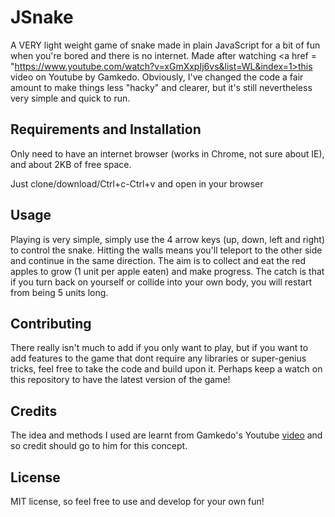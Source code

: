 # JSnake #

A VERY light weight game of snake made in plain JavaScript for a bit of fun when you're bored and there is no internet. Made after 
watching <a href = "https://www.youtube.com/watch?v=xGmXxpIj6vs&list=WL&index=1>this</a> video on Youtube by Gamkedo. Obviously, I've 
changed the code a fair amount to make things less "hacky" and clearer, but it's still nevertheless very simple and quick to run. 

## Requirements and Installation ## 

Only need to have an internet browser (works in Chrome, not sure about IE), and about 2KB of free space.

Just clone/download/Ctrl+c-Ctrl+v and open in your browser

## Usage ## 

Playing is very simple, simply use the 4 arrow keys (up, down, left and right) to control the snake. Hitting the walls means you'll 
teleport to the other side and continue in the same direction. The aim is to collect and eat the red apples to grow (1 unit per apple 
eaten) and make progress. The catch is that if you turn back on yourself or collide into your own body, you will restart from being 5 
units long. 

## Contributing ##

There really isn't much to add if you only want to play, but if you want to add features to the game that dont require any libraries or 
super-genius tricks, feel free to take the code and build upon it. Perhaps keep a watch on this repository to have the latest version of 
the game!

## Credits ##

The idea and methods I used are learnt from Gamkedo's Youtube <a href = "https://www.youtube.com/watch?v=xGmXxpIj6vs&list=WL&index=1"> 
video</a> and so credit should go to him for this concept.

## License ##

MIT license, so feel free to use and develop for your own fun!

